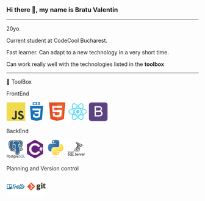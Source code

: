 ### Hi there 👋, my name is Bratu Valentin
---
20yo.

Current student at CodeCool Bucharest.

Fast learner. Can adapt to a new technology in a very short time.

Can work really well with the technologies listed in the **toolbox**


---
🧰 ToolBox

FrontEnd

<img
 src="https://github.com/devicons/devicon/blob/master/icons/javascript/javascript-original.svg" alt="JS" width="50" height="50"/>
<img src="https://github.com/devicons/devicon/blob/master/icons/css3/css3-plain-wordmark.svg" alt="Css" width="50" height="50"/>
<img src="https://github.com/devicons/devicon/blob/master/icons/html5/html5-original.svg" alt="html5" width="50" height="50"/>
<img src="https://github.com/devicons/devicon/blob/master/icons/react/react-original.svg" alt="react" width="50" height="50"/>
<img src="https://github.com/devicons/devicon/blob/master/icons/bootstrap/bootstrap-plain.svg" alt="bootstrap" width="50" height="50"/>

BackEnd

<img src="https://github.com/devicons/devicon/blob/master/icons/postgresql/postgresql-original-wordmark.svg" alt="postgreSQL" width="50" height="50"/><img
 src="https://github.com/devicons/devicon/blob/master/icons/csharp/csharp-plain.svg" alt="Csharp" width="50" height="50"/>
<img src="https://github.com/devicons/devicon/blob/master/icons/python/python-original.svg" alt="python" width="50" height="50"/>
<img src="https://github.com/devicons/devicon/blob/master/icons/microsoftsqlserver/microsoftsqlserver-plain-wordmark.svg" alt="microsoftsql" width="50" height="50"/>

Planning and Version control

<img 
src="https://github.com/devicons/devicon/blob/master/icons/trello/trello-plain-wordmark.svg" alt="trello" width="50" height="50"/>
<img src="https://github.com/devicons/devicon/blob/master/icons/git/git-original-wordmark.svg" alt="git" width="50" height="50"/>


<!--
**ValiBratu/ValiBratu** is a ✨ _special_ ✨ repository because its `README.md` (this file) appears on your GitHub profile.

Here are some ideas to get you started:

- 🔭 I’m currently working on ...
- 🌱 I’m currently learning ...
- 👯 I’m looking to collaborate on ...
- 🤔 I’m looking for help with ...
- 💬 Ask me about ...
- 📫 How to reach me: ...
- 😄 Pronouns: ...
- ⚡ Fun fact: ...
-->
